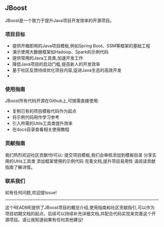 ## JBoost
JBoost是一个致力于提升Java项目开发效率的开源项目。

### 项目目标
- 提供开箱即用的Java项目模板,例如Spring Boot、SSM等框架的基础工程
- 演示使用大数据框架如Hadoop、Spark的示例代码
- 提供常用的Java工具类,加速开发工作
- 降低Java项目的启动门槛,提高新人的开发效率
- 基于社区反馈持续优化项目内容,促进Java生态的高效开发
- 
### 使用指南
JBoost所有代码开源在Github上,可按需直接使用:
- 复制已有的项目模板代码作为起点
- 将示例代码用作学习参考
- 引入所需的Utils工具类提升效率
- 在docs目录查看相关使用教程
 
### 贡献指南
我们热烈欢迎社区贡献!你可以:
提交项目模板,我们会审核添加到模板目录
分享实用的Utils工具类
添加框架使用的示例代码
完善文档,提升项目易用性
请阅读贡献指南了解详情。

### 联系我们
如有任何问题,欢迎提Issue!

---
这个README提供了JBoost项目的概览介绍,使用指南和社区贡献指引,可以作为项目初期文档的起点。后续可以持续补充详细文档,并配合代码实现来完善这个开源项目。请让我知道如果有任何其他建议!
